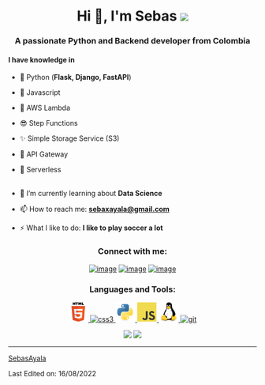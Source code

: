 <h1 align="center">Hi 👋, I'm Sebas <img height="40" src="https://emoji.gg/assets/emoji/7333-parrotdance.gif"></h1>
<h3 align="center">A passionate Python and Backend developer from Colombia</h3>

<h4>I have knowledge in</h4>

- 🥇 Python (**Flask, Django, FastAPI**)
- 🥈 Javascript
- 🥉 AWS Lambda
- 😎 Step Functions
- ✨ Simple Storage Service (S3)
- 🤪 API Gateway
- 🤖 Serverless
<br/><br/>

- 🌱 I’m currently learning about **Data Science**

- 📫 How to reach me: **sebaxayala@gmail.com**

- ⚡ What I like to do: **I like to play soccer a lot**

<h3 align="center">Connect with me:</h3>
<div align="center">

[![image](https://img.shields.io/badge/LinkedIn-0077B5?style=for-the-badge&logo=linkedin&logoColor=white)](https://www.linkedin.com/in/sebastianayala7/)
[![image](https://img.shields.io/badge/Instagram-E4405F?style=for-the-badge&logo=instagram&logoColor=white)](https://www.instagram.com/sebas_ayala_07/)
[![image](https://img.shields.io/badge/Gmail-D14836?style=for-the-badge&logo=gmail&logoColor=white)](mailto:sebaxayala@gmail.com)
  
</div>

<h3 align="center">Languages and Tools:</h3>

<p align="center"> 
  <a href="https://www.w3.org/html/" target="_blank"> 
    <img src="https://raw.githubusercontent.com/devicons/devicon/master/icons/html5/html5-original-wordmark.svg" alt="html5" width="40" height="40"/> 
  </a>
  <a href="https://aws.amazon.com/" target="_blank"> 
    <img src="https://cdn.worldvectorlogo.com/logos/amazon-web-services-2.svg" alt="css3" width="40" height="40"/> 
  </a> 
  <a href="https://www.python.org" target="_blank"> 
    <img src="https://raw.githubusercontent.com/devicons/devicon/master/icons/python/python-original.svg" alt="python" width="40" height="40"/> 
  </a>  
  <a href="https://developer.mozilla.org/en-US/docs/Web/JavaScript" target="_blank"> 
    <img src="https://raw.githubusercontent.com/devicons/devicon/master/icons/javascript/javascript-original.svg" alt="javascript" width="40" height="40"/> 
  </a> 
  <a href="https://www.linux.org/" target="_blank"> 
    <img src="https://raw.githubusercontent.com/devicons/devicon/master/icons/linux/linux-original.svg" alt="linux" width="40" height="40"/> 
  </a> 
  <a href="https://git-scm.com/" target="_blank"> 
    <img src="https://www.vectorlogo.zone/logos/git-scm/git-scm-icon.svg" alt="git" width="40" height="40"/> 
  </a>
</p>

<p align= "center">
  <img height= "150" src="https://github-readme-stats.vercel.app/api?username=SebastianAyala07&theme=react&show_icons=true&include_all_commits=true" />
  <img height= "150" src="https://github-readme-stats.vercel.app/api/top-langs/?username=SebastianAyala07&theme=react&layout=compact" />
</p>

------

[SebasAyala](https://github.com/SebastianAyala07)

Last Edited on: 16/08/2022
